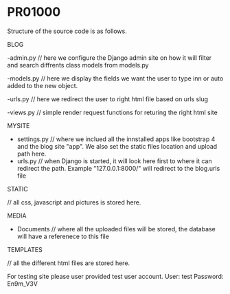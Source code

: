 # PR01000
Structure of the source code is as follows. 

BLOG 

-admin.py // here we configure the Django admin site on how it will filter and search diffrents class models from models.py

-models.py // here we display the fields we want the user to type inn or auto added to the new object. 

-urls.py // here we redirect the user to right html file based on urls slug

-views.py // simple render request functions for returing the right html site



MYSITE

- settings.py // where we inclued all the innstalled apps like bootstrap 4 and the blog site "app". We also set the static files location and upload path here. 
- urls.py // when Django is started, it will look here first to where it can redirect the path. Example "127.0.0.1:8000/" will redirect to the blog.urls file

STATIC 

// all css, javascript and pictures is stored here.

MEDIA

- Documents // where all the uploaded files will be stored, the database will have a referenece to this file

TEMPLATES

// all the different html files are stored here. 

For testing site please user provided test user account. 
User: test
Password: En9m_V3V





